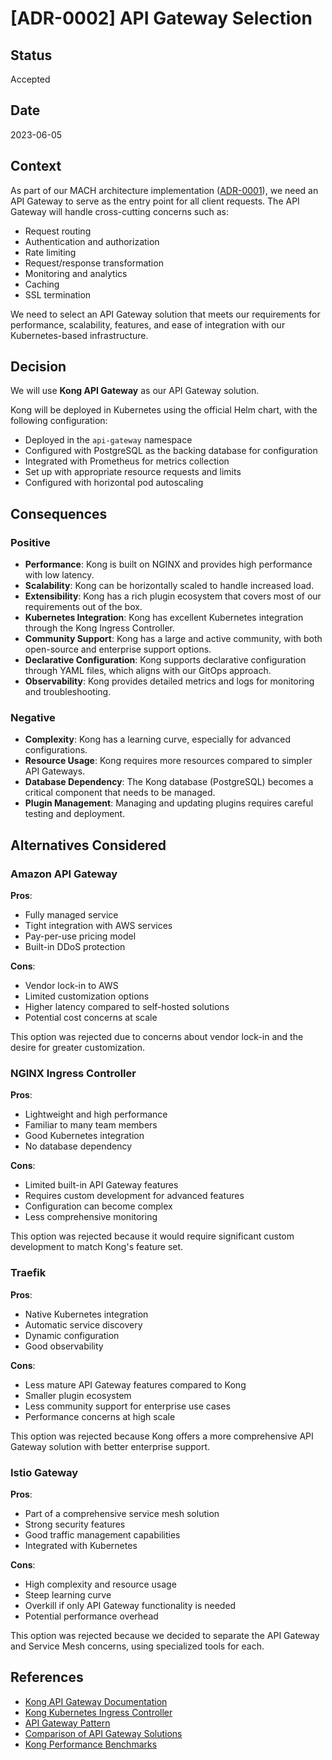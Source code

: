 # [ADR-0002] API Gateway Selection

## Status

Accepted

## Date

2023-06-05

## Context

As part of our MACH architecture implementation ([ADR-0001](0001-adopt-mach-architecture.md)), we need an API Gateway to serve as the entry point for all client requests. The API Gateway will handle cross-cutting concerns such as:

- Request routing
- Authentication and authorization
- Rate limiting
- Request/response transformation
- Monitoring and analytics
- Caching
- SSL termination

We need to select an API Gateway solution that meets our requirements for performance, scalability, features, and ease of integration with our Kubernetes-based infrastructure.

## Decision

We will use **Kong API Gateway** as our API Gateway solution.

Kong will be deployed in Kubernetes using the official Helm chart, with the following configuration:

- Deployed in the `api-gateway` namespace
- Configured with PostgreSQL as the backing database for configuration
- Integrated with Prometheus for metrics collection
- Set up with appropriate resource requests and limits
- Configured with horizontal pod autoscaling

## Consequences

### Positive

- **Performance**: Kong is built on NGINX and provides high performance with low latency.
- **Scalability**: Kong can be horizontally scaled to handle increased load.
- **Extensibility**: Kong has a rich plugin ecosystem that covers most of our requirements out of the box.
- **Kubernetes Integration**: Kong has excellent Kubernetes integration through the Kong Ingress Controller.
- **Community Support**: Kong has a large and active community, with both open-source and enterprise support options.
- **Declarative Configuration**: Kong supports declarative configuration through YAML files, which aligns with our GitOps approach.
- **Observability**: Kong provides detailed metrics and logs for monitoring and troubleshooting.

### Negative

- **Complexity**: Kong has a learning curve, especially for advanced configurations.
- **Resource Usage**: Kong requires more resources compared to simpler API Gateways.
- **Database Dependency**: The Kong database (PostgreSQL) becomes a critical component that needs to be managed.
- **Plugin Management**: Managing and updating plugins requires careful testing and deployment.

## Alternatives Considered

### Amazon API Gateway

**Pros**:
- Fully managed service
- Tight integration with AWS services
- Pay-per-use pricing model
- Built-in DDoS protection

**Cons**:
- Vendor lock-in to AWS
- Limited customization options
- Higher latency compared to self-hosted solutions
- Potential cost concerns at scale

This option was rejected due to concerns about vendor lock-in and the desire for greater customization.

### NGINX Ingress Controller

**Pros**:
- Lightweight and high performance
- Familiar to many team members
- Good Kubernetes integration
- No database dependency

**Cons**:
- Limited built-in API Gateway features
- Requires custom development for advanced features
- Configuration can become complex
- Less comprehensive monitoring

This option was rejected because it would require significant custom development to match Kong's feature set.

### Traefik

**Pros**:
- Native Kubernetes integration
- Automatic service discovery
- Dynamic configuration
- Good observability

**Cons**:
- Less mature API Gateway features compared to Kong
- Smaller plugin ecosystem
- Less community support for enterprise use cases
- Performance concerns at high scale

This option was rejected because Kong offers a more comprehensive API Gateway solution with better enterprise support.

### Istio Gateway

**Pros**:
- Part of a comprehensive service mesh solution
- Strong security features
- Good traffic management capabilities
- Integrated with Kubernetes

**Cons**:
- High complexity and resource usage
- Steep learning curve
- Overkill if only API Gateway functionality is needed
- Potential performance overhead

This option was rejected because we decided to separate the API Gateway and Service Mesh concerns, using specialized tools for each.

## References

- [Kong API Gateway Documentation](https://docs.konghq.com/)
- [Kong Kubernetes Ingress Controller](https://github.com/Kong/kubernetes-ingress-controller)
- [API Gateway Pattern](https://microservices.io/patterns/apigateway.html)
- [Comparison of API Gateway Solutions](https://www.nginx.com/blog/choosing-the-right-api-gateway/)
- [Kong Performance Benchmarks](https://konghq.com/blog/kong-gateway-2-8-performance/)
